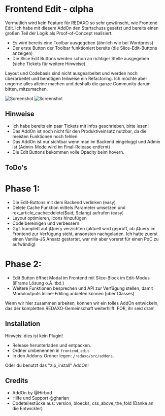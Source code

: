 # Frontend Edit - αlpha

Vermutlich wird kein Feature für REDAXO so sehr gewünscht, wie Frontend Edit. Ich habe mit diesem AddOn den Startschuss gesetzt und bereits einen großen Teil der Logik als Proof-of-Concept realisiert.

* Es wird bereits eine Toolbar ausgegeben (ähnlich wie bei Wordpress)
* Der erste Button der Toolbar funktioniert bereits (die Slice-Edit-Buttons anzeigen)
* Die Slice Edit Buttons werden schon an richtiger Stelle ausgegeben (siehe Tickets für weitere Hinweise)

Layout und Codebasis sind nicht ausgearbeitet und werden noch überarbeitet und benötigen teilweise ein Refactoring. Ich möchte aber ungerne alles alleine machen und deshalb die ganze Community darum bitten, mitzumachen.

![Screenshot](https://i.imgur.com/FOoUPM0.jpg)
![Screenshot](https://i.imgur.com/BsEHKZQ.jpg)


Hinweise
----------
* Ich habe bereits ein paar Tickets mit Infos geschrieben, bitte lesen!
* Das AddOn ist noch nicht für den Produktiveinsatz nutzbar, da die meisten Funktionen noch fehlen
* Das AddOn ist nur sichtbar wenn man im Backend eingeloggt und Admin ist (Admin-Mode wird im Final-Release entfernt)
* Die Edit Buttons bekommen volle Opacity beim hovern.

ToDo's
------------
# Phase 1:
* Die Edit-Buttons mit dem Backend verlinken (easy)
* Delete Cache Funktion mittels Parameter umsetzen und rex_article_cache::delete($aid, $clang) aufrufen (easy)
* Layout optimieren, Icons hinzufügen
* Code bereinigen und verbessern
* Ggf. komplett auf jQuery verzichten (aktuell wird geprüft, ob jQuery im Frontend zur Verfügung steht, ansonsten nachgeladen. Ich hatte zuerst einen Vanilla-JS Ansatz gestartet, war mir aber vorerst für einen PoC zu aufwändig)

# Phase 2:
* Edit Button öffnet Modal im Frontend mit Slice-Block im Edit-Modus (iFrame Lösung o.Ä. tbd.)
* Weitere Funktionen besprechen und API zur Verfügung stellen, damit Moduloutputs Inline-Editing anbieten können (über Classes)

Wenn wir hier zusammen arbeiten, können wir ein tolles AddOn entwickeln, das der kompletten REDAXO-Gemeinschaft weiterhilft. 
FOR, ihr seid dran!

Installation
------------
Hinweis: dies ist kein Plugin!

* Release herunterladen und entpacken.
* Ordner umbenennen in `frontend_edit`.
* In den Addons-Ordner legen: `/redaxo/src/addons`.

Oder du benutzt das "zip_install" AddOn!

Credits
---------------
* AddOn by @Hirbod
* Hilfe und Support @gharlan
* Codeteilestücke aus: version, bloecks, css_above_the_fold (Danke an die Entwickler)
